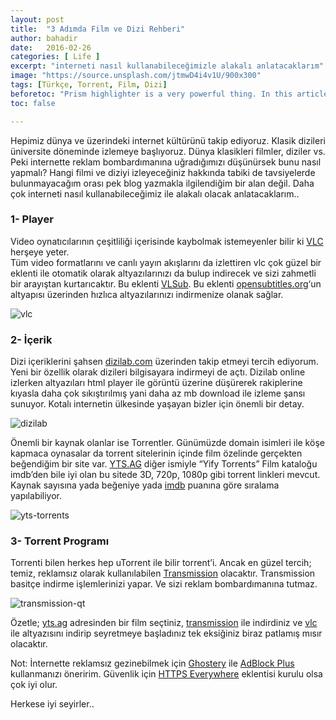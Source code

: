 ```yaml
---
layout: post
title:  "3 Adımda Film ve Dizi Rehberi"
author: bahadir
date:   2016-02-26
categories: [ Life ]
excerpt: "interneti nasıl kullanabileceğimizle alakalı anlatacaklarım"
image: "https://source.unsplash.com/jtmwD4i4v1U/900x300" 
tags: [Türkçe, Torrent, Film, Dizi]
beforetoc: "Prism highlighter is a very powerful thing. In this article I'm going to show you what you can actually do with it, some tricks and tips while editing your post. Tocs is also enabled as you can see in summary."
toc: false

---
```


Hepimiz dünya ve üzerindeki internet kültürünü takip ediyoruz. Klasik dizileri üniversite döneminde izlemeye başlıyoruz. Dünya klasikleri filmler, diziler vs. Peki internette reklam bombardımanına uğradığımızı düşünürsek bunu nasıl yapmalı? Hangi filmi ve diziyi izleyeceğiniz hakkında tabiki de tavsiyelerde bulunmayacağım orası pek blog yazmakla ilgilendiğim bir alan değil. Daha çok interneti nasıl kullanabileceğimiz ile alakalı olacak anlatacaklarım..

### 1- Player

Video oynatıcılarının çeşitliliği içerisinde kaybolmak istemeyenler bilir ki  [VLC](http://www.videolan.org/vlc/)  herşeye yeter.  
Tüm video formatlarını ve canlı yayın akışlarını da izlettiren vlc çok güzel bir eklenti ile otomatik olarak altyazılarınızı da bulup indirecek ve sizi zahmetli bir arayıştan kurtarıcaktır. Bu eklenti  [VLSub](https://addons.videolan.org/p/1154045/). Bu eklenti [opensubtitles.org](http://www.opensubtitles.org/)‘un altyapısı üzerinden hızlıca altyazılarınızı indirmenize olanak sağlar.

![vlc](https://images.videolan.org/images/VLC-IconSmall.png)

### 2- İçerik

Dizi içeriklerini şahsen  [dizilab.com](http://www.dizilab.com/) üzerinden takip etmeyi tercih ediyorum. Yeni bir özellik olarak dizileri bilgisayara indirmeyi de açtı. Dizilab online izlerken altyazıları html player ile görüntü üzerine düşürerek rakiplerine kıyasla daha çok sıkıştırılmış yani daha az mb download ile izleme şansı sunuyor. Kotalı internetin ülkesinde yaşayan bizler için önemli bir detay.

![dizilab](https://dizilab.pw/template/assets/images/default-avatar.png)

Önemli bir kaynak olanlar ise Torrentler. Günümüzde domain isimleri ile köşe kapmaca oynasalar da torrent sitelerinin içinde film özelinde gerçekten beğendiğim bir site var.  [YTS.AG](http://www.yts.ag/) diğer ismiyle “Yify Torrents” Film kataloğu imdb’den bile iyi olan bu sitede 3D, 720p, 1080p gibi torrent linkleri mevcut. Kaynak sayısına yada beğeniye yada  [imdb](http://www.imdb.com/)  puanına göre sıralama yapılabiliyor.

![yts-torrents](https://encrypted-tbn0.gstatic.com/images?q=tbn:ANd9GcTAj_9kdcMleSLg3Ah1aMMQXPokGyaa7x3d0PLjMiGwL_MpcZzO )


### 3- Torrent Programı

Torrenti bilen herkes hep uTorrent ile bilir torrent’i. Ancak en güzel tercih; temiz, reklamsız olarak kullanılabilen  [Transmission](http://www.transmissionbt.com/)  olacaktır. Transmission basitçe indirme işlemlerinizi yapar. Ve sizi reklam bombardımanına tutmaz.

![transmission-qt](https://static.techspot.com/images2/downloads/topdownload/2014/05/transmission.png)

Özetle;  [yts.ag](http://yts.ag/)  adresinden bir film seçtiniz,  [transmission](http://www.transmissionbt.com/)  ile indirdiniz ve  [vlc](http://www.videolan.org/vlc/)  ile altyazısını indirip seyretmeye başladınız tek eksiğiniz biraz patlamış mısır olacaktır.

Not: İnternette reklamsız gezinebilmek için  [Ghostery](https://www.ghostery.com/try-us/download-browser-extension/) ile  [AdBlock Plus](https://adblockplus.org/)  kullanmanızı öneririm. Güvenlik için  [HTTPS Everywhere](https://www.eff.org/tr/https-everywhere)  eklentisi kurulu olsa çok iyi olur.

Herkese iyi seyirler..

